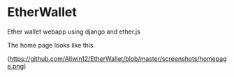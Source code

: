 # EtherWallet
Ether wallet webapp using django and ether.js

The home page looks like this.

(https://github.com/Allwin12/EtherWallet/blob/master/screenshots/homepage.png)
